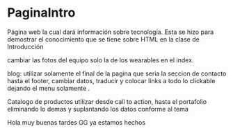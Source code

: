 # PaginaIntro
Página web la cual dará información sobre tecnología. Esta se hizo para demostrar el conocimiento que se tiene sobre HTML en la clase de Introducción




cambiar las fotos del equipo solo la de los wearables en el index.

 blog:
 utilizar solamente el final de la pagina que seria la seccion de contacto hasta el footer, cambiar datos, traducir y colocar links a todo lo clickable dejando el menu solamente . 



 Catalogo de productos 
utilizar desde call to action, hasta el portafolio eliminando lo demas y suplantando los datos conforme al tema

Hola muy buenas tardes
GG ya estamos hechos